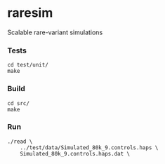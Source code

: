 # raresim
Scalable rare-variant simulations

### Tests

```
cd test/unit/
make
```

### Build

```
cd src/
make
```

### Run

```
./read \
    ../test/data/Simulated_80k_9.controls.haps \
    Simulated_80k_9.controls.haps.dat \
```
